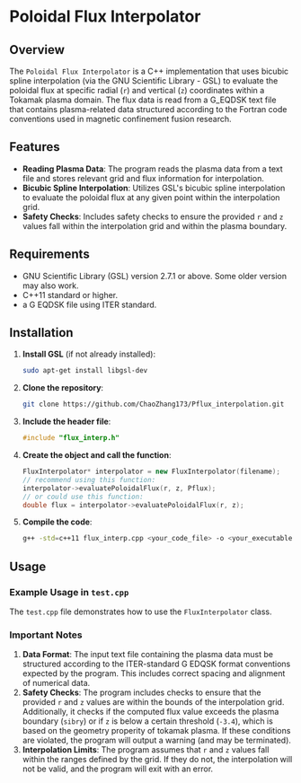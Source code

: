 # Poloidal Flux Interpolator

## Overview

The `Poloidal Flux Interpolator` is a C++ implementation that uses bicubic spline interpolation (via the GNU Scientific Library - GSL) to evaluate the poloidal flux at specific radial (`r`) and vertical (`z`) coordinates within a Tokamak plasma domain. The flux data is read from a G_EQDSK text file that contains plasma-related data structured according to the Fortran code conventions used in magnetic confinement fusion research.

## Features

- **Reading Plasma Data**: The program reads the plasma data from a text file and stores relevant grid and flux information for interpolation.
- **Bicubic Spline Interpolation**: Utilizes GSL's bicubic spline interpolation to evaluate the poloidal flux at any given point within the interpolation grid.
- **Safety Checks**: Includes safety checks to ensure the provided `r` and `z` values fall within the interpolation grid and within the plasma boundary.

## Requirements

- GNU Scientific Library (GSL) version 2.7.1 or above. Some older version may also work.
- C++11 standard or higher.
- a G EQDSK file using ITER standard. 

## Installation

1. **Install GSL** (if not already installed):
    ```bash
    sudo apt-get install libgsl-dev
    ```

2. **Clone the repository**:
    ```bash
    git clone https://github.com/ChaoZhang173/Pflux_interpolation.git
    ```
3. **Include the header file**:
    ```cpp
    #include "flux_interp.h"

4. **Create the object and call the function**:
    ```cpp
    FluxInterpolator* interpolator = new FluxInterpolator(filename);
    // recommend using this function:
    interpolator->evaluatePoloidalFlux(r, z, Pflux);
    // or could use this function: 
    double flux = interpolator->evaluatePoloidalFlux(r, z);
    ```

5. **Compile the code**:
    ```bash
    g++ -std=c++11 flux_interp.cpp <your_code_file> -o <your_executable> $(gsl-config --cflags --libs)
    ```

## Usage

### Example Usage in `test.cpp`

The `test.cpp` file demonstrates how to use the `FluxInterpolator` class. 

### Important Notes

1. **Data Format**: The input text file containing the plasma data must be structured according to the ITER-standard G EDQSK format conventions expected by the program. This includes correct spacing and alignment of numerical data.
2. **Safety Checks**: The program includes checks to ensure that the provided `r` and `z` values are within the bounds of the interpolation grid. Additionally, it checks if the computed flux value exceeds the plasma boundary (`sibry`) or if `z` is below a certain threshold (`-3.4`), which is based on the geometry properity of tokamak plasma. If these conditions are violated, the program will output a warning (and may be terminated).
3. **Interpolation Limits**: The program assumes that `r` and `z` values fall within the ranges defined by the grid. If they do not, the interpolation will not be valid, and the program will exit with an error.
